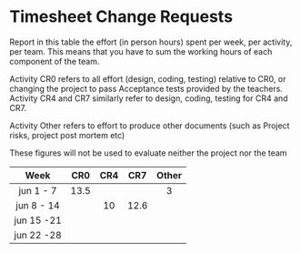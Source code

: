 # Timesheet Change Requests

Report in this table the effort (in person hours) spent per week, per activity, per team. 
This means that you have to sum the working hours of each component of the team.

Activity CR0 refers to all effort (design, coding, testing) relative to CR0, or changing the project to pass Acceptance tests provided by the teachers.
Activity CR4 and CR7 similarly refer to design, coding, testing for CR4 and CR7.

Activity Other refers to effort to produce other documents (such as Project risks, project post mortem etc)


These figures will not be used to evaluate neither the project nor the team

|    Week    |  CR0  |  CR4  |  CR7  | Other |
| :--------: | :---: | :---: | :---: | :---: |
| jun 1 -  7 | 13.5  |       |       |   3   |
| jun 8 - 14 |       |  10   | 12.6  |       |
| jun 15 -21 |       |       |       |       |
| jun 22 -28 |       |       |       |       |
